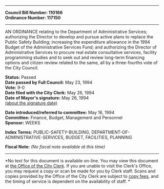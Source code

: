 * * * * *  
  
**Council Bill Number: [](#h0)[](#h2)110166**   
**Ordinance Number: 117150**  
  
* * * * *  
  
AN ORDINANCE relating to the Department of Administrative Services; authorizing the Director to develop and pursue active plans to replace the Public Safety Building; increasing the expenditure allowance in the 1994 Budget of the Administrative Services Fund; and authorizing the Director of Administrative Services to procure real estate consultative services, facility programming studies and to seek out and review long-term financing options and citizen review related to the same, all by a three-fourths vote of the City Council.  
  
**Status:** Passed   
**Date passed by Full Council:** May 23, 1994   
**Vote:** 9-0   
**Date filed with the City Clerk:** May 26, 1994   
**Date of Mayor's signature:** May 26, 1994   
[(about the signature date)](/~public/approvaldate.htm)   
  
  
**Date introduced/referred to committee:** May 16, 1994   
**Committee:** Finance, Budget, Management and Personnel   
**Sponsor:** WEEKS   
  
**Index Terms:** PUBLIC-SAFETY-BUILDING, DEPARTMENT-OF-ADMINISTRATIVE-SERVICES, BUDGET, FACILITIES, PLANNING  
  
**Fiscal Note:** *(No fiscal note available at this time)*  
  
* * * * *  
  
*No text for this document is available on-line. You may view this document at [the Office of the City Clerk](http://www.seattle.gov/leg/clerk/contactUs.htm). If you are unable to visit the Clerk's Office, you may request a copy or scan be made for you by Clerk staff. Scans and copies provided by the Office of the City Clerk are subject to [copy fees](http://clerk.seattle.gov/~public/clerkfees.htm), and the timing of service is dependent on the availability of staff. *  
  
  
